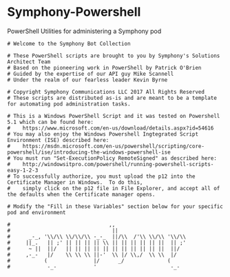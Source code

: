 # Symphony-Powershell
PowerShell Utilities for administering a Symphony pod
    
    
    # Welcome to the Symphony Bot Collection

    # These PowerShell scripts are brought to you by Symphony's Solutions Architect Team
    # Based on the pioneering work in PowerShell by Patrick O'Brien
    # Guided by the expertise of our API guy Mike Scannell
    # Under the realm of our fearless leader Kevin Byrne

    # Copyright Symphony Communications LLC 2017 All Rights Reserved
    # These scripts are distributed as-is and are meant to be a template for automating pod administration tasks.

    # This is a Windows PowerShell Script and it was tested on Powershell 5.1 which can be found here:
    #    https://www.microsoft.com/en-us/download/details.aspx?id=54616
    # You may also enjoy the Windows Powershell Ingtegrated Script Environment (ISE) described here:
    #    https://msdn.microsoft.com/en-us/powershell/scripting/core-powershell/ise/introducing-the-windows-powershell-ise
    # You must run "Set-ExecutionPolicy RemoteSigned" as described here:
    #    http://windowsitpro.com/powershell/running-powershell-scripts-easy-1-2-3
    # To successfully authorize, you must upload the p12 into the Certificate Manager in Windows.  To do this, 
    #    simply click on the p12 file in File Explorer, and accept all of the defaults when the Certificate manager opens. 

    # Modify the "Fill in these Variables" section below for your specific pod and environment

    #                                ,,                       
    #                                 ||                       
    #      _-_, '\\/\\ \\/\\/\\ -_-_  ||/\\  /'\\ \\/\\ '\\/\\ 
    #     ||_.   || ;' || || || || \\ || || || || || ||  || ;' 
    #      ~ ||  ||/   || || || || || || || || || || ||  ||/   
    #     ,-_-   |/    \\ \\ \\ ||-'  \\ |/ \\,/  \\ \\  |/    
    #           (               |/      _/              (      
    #            -_-            '                        -_- 

